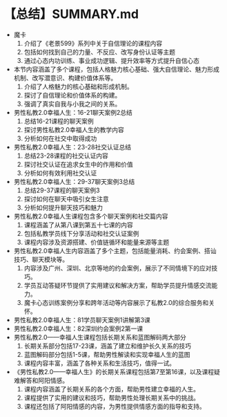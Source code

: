 # 【总结】SUMMARY.md

-   魔卡
    1.  介绍了《老景599》系列中关于自信理论的课程内容
    2.  包括如何找到自己的力量、不反应、改写身份认证等主题
    3.  通过心态内功训练、事业成功逻辑、提升效率等方式提升自信心态
-   本节内容涵盖了多个课程，包括人格魅力核心基础、强大自信理论、魅力形成机制、改写潜意识、构建价值体系等。
    1.  介绍了人格魅力的核心基础和形成机制。
    2.  探讨了自信理论和价值体系的构建。
    3.  强调了真实自我与小我之间的关系。
-   男性私教2.0幸福人生：16-21聊天案例2总结
    1.  总结16-21课程的聊天案例
    2.  探讨男性私教2.0幸福人生的教学内容
    3.  分析如何在社交中取得成功
-   男性私教2.0幸福人生：23-28社交认证总结
    1.  总结23-28课程的社交认证内容
    2.  探讨社交认证在追求女生中的作用和价值
    3.  分析如何有效利用社交认证
-   男性私教2.0幸福人生：29-37聊天案例3总结
    1.  总结29-37课程的聊天案例3
    2.  探讨如何在聊天中吸引女生注意
    3.  分析如何提升聊天技巧和魅力
-   男性私教2.0幸福人生课程包含多个聊天案例和社交篇内容
    1.  课程涵盖了从第八课到第五十七课的内容
    2.  包括私教学员线下分享活动和社交认证案例
    3.  课程内容涉及资源搭建、价值链循环和能量来源等主题
-   男性私教2.0幸福人生内容涵盖了多个主题，包括能量消耗、约会案例、搭讪技巧、聊天模块等。
    1.  内容涉及广州、深圳、北京等地的约会案例，展示了不同情境下的应对技巧。
    2.  学员互动答疑环节提供了实用建议和解决方案，帮助学员提升情感交流能力。
    3.  魔卡心态训练案例分享和跨年活动等内容展示了私教2.0的综合服务和关怀。
-   男性私教2.0幸福人生：81学员聊天案例1讲解第3课
-   男性私教2.0幸福人生：82深圳约会案例2第一课
-   男性私教2.0——幸福人生课程包括长期关系和蓝图解码两大部分
    1.  长期关系部分包括17-23课，涵盖了建立和维护长久关系的技巧
    2.  蓝图解码部分包括1-5课，帮助男性解读和实现幸福人生的蓝图
    3.  课程内容丰富，涵盖了各种关系和生活技巧，值得一试。
-   《男性私教2.0——幸福人生》的长期关系课程包括第7至第16课，以及课程疑难解答和阿阳情感。
    1.  课程内容涵盖了长期关系的各个方面，帮助男性建立幸福的人生。
    2.  课程提供了实用的建议和技巧，帮助男性处理长期关系中的挑战。
    3.  课程还包括了阿阳情感的内容，为男性提供情感方面的指导和支持。